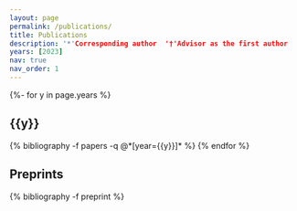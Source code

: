 ```yaml
---
layout: page
permalink: /publications/
title: Publications
description: '*'Corresponding author  '†'Advisor as the first author
years: [2023]
nav: true
nav_order: 1
---
```

<!-- _pages/publications.md -->
<div class="publications">
{%- for y in page.years %}
  <h2 class="year">{{y}}</h2>
  {% bibliography -f papers -q @*[year={{y}}]* %}
{% endfor %}
</div>

<div class="publications">
  <h2>Preprints</h2>
  {% bibliography -f preprint %}
</div>
